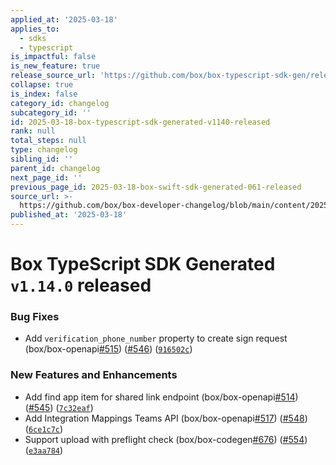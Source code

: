 ```yaml
---
applied_at: '2025-03-18'
applies_to:
  - sdks
  - typescript
is_impactful: false
is_new_feature: true
release_source_url: 'https://github.com/box/box-typescript-sdk-gen/releases/tag/v1.14.0'
collapse: true
is_index: false
category_id: changelog
subcategory_id: ''
id: 2025-03-18-box-typescript-sdk-generated-v1140-released
rank: null
total_steps: null
type: changelog
sibling_id: ''
parent_id: changelog
next_page_id: ''
previous_page_id: 2025-03-18-box-swift-sdk-generated-061-released
source_url: >-
  https://github.com/box/box-developer-changelog/blob/main/content/2025/03-18-box-typescript-sdk-generated-v1140-released.md
published_at: '2025-03-18'
---
```

# Box TypeScript SDK Generated `v1.14.0` released

### Bug Fixes

* Add `verification_phone_number` property to create sign request (box/box-openapi[#515][1]) ([#546][2]) ([`916502c`][3])

### New Features and Enhancements

* Add find app item for shared link endpoint (box/box-openapi[#514][4]) ([#545][5]) ([`7c32eaf`][6])
* Add Integration Mappings Teams API (box/box-openapi[#517][7]) ([#548][8]) ([`6ce1c7c`][9])
* Support upload with preflight check (box/box-codegen[#676][10]) ([#554][11]) ([`e3aa784`][12])

[1]: https://github.com/box/box-typescript-sdk-gen/issues/515

[2]: https://github.com/box/box-typescript-sdk-gen/issues/546

[3]: https://github.com/box/box-typescript-sdk-gen/commit/916502c47cb4936ab93a40b3f1552c1860173a8e

[4]: https://github.com/box/box-typescript-sdk-gen/issues/514

[5]: https://github.com/box/box-typescript-sdk-gen/issues/545

[6]: https://github.com/box/box-typescript-sdk-gen/commit/7c32eaf2af3ef08299d9dd69e744304b20f4309f

[7]: https://github.com/box/box-typescript-sdk-gen/issues/517

[8]: https://github.com/box/box-typescript-sdk-gen/issues/548

[9]: https://github.com/box/box-typescript-sdk-gen/commit/6ce1c7c78c9bc5d70383065e95f01bc8133fdd52

[10]: https://github.com/box/box-typescript-sdk-gen/issues/676

[11]: https://github.com/box/box-typescript-sdk-gen/issues/554

[12]: https://github.com/box/box-typescript-sdk-gen/commit/e3aa784b73c7b473fdf06c05c7f657a54fc08e4c